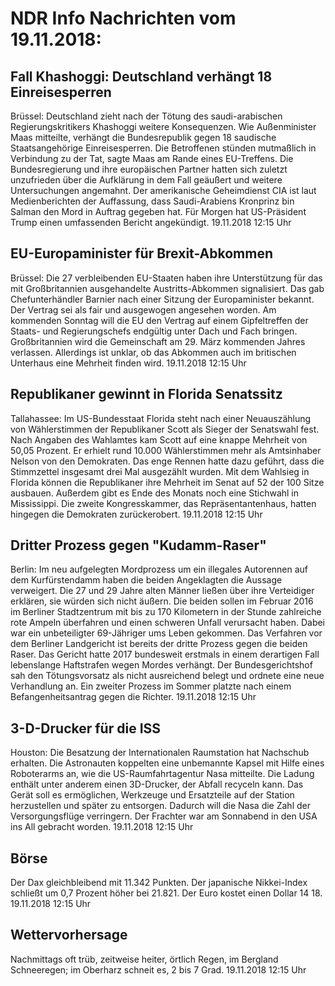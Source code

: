 # NDR Info Nachrichten vom 19.11.2018:


## Fall Khashoggi: Deutschland verhängt 18 Einreisesperren
Brüssel:						Deutschland zieht nach der Tötung des saudi-arabischen Regierungskritikers Khashoggi weitere Konsequenzen. Wie Außenminister Maas mitteilte, verhängt die Bundesrepublik gegen 18 saudische Staatsangehörige Einreisesperren. Die Betroffenen stünden mutmaßlich in Verbindung zu der Tat, sagte Maas am Rande eines EU-Treffens. Die Bundesregierung und ihre europäischen Partner hatten sich zuletzt unzufrieden über die Aufklärung in dem Fall geäußert und weitere Untersuchungen angemahnt. Der amerikanische Geheimdienst CIA ist laut Medienberichten der Auffassung, dass Saudi-Arabiens Kronprinz bin Salman den Mord in Auftrag gegeben hat. Für Morgen hat US-Präsident Trump einen umfassenden Bericht angekündigt. 19.11.2018 12:15 Uhr 

## EU-Europaminister für Brexit-Abkommen
Brüssel:	Die 27 verbleibenden EU-Staaten haben ihre Unterstützung für das mit Großbritannien ausgehandelte Austritts-Abkommen signalisiert. Das gab Chefunterhändler Barnier nach einer Sitzung der Europaminister bekannt. Der Vertrag sei als fair und ausgewogen angesehen worden. Am kommenden Sonntag will die EU den Vertrag auf einem Gipfeltreffen der Staats- und Regierungschefs endgültig unter Dach und Fach bringen. Großbritannien wird die Gemeinschaft am 29. März kommenden Jahres verlassen. Allerdings ist unklar, ob das Abkommen auch im britischen Unterhaus eine Mehrheit finden wird. 19.11.2018 12:15 Uhr 

## Republikaner gewinnt in Florida Senatssitz
Tallahassee:	Im US-Bundesstaat Florida steht nach einer Neuauszählung von Wählerstimmen der Republikaner Scott als Sieger der Senatswahl fest. Nach Angaben des Wahlamtes kam Scott auf eine knappe Mehrheit von 50,05 Prozent. Er erhielt rund 10.000 Wählerstimmen mehr als Amtsinhaber Nelson von den Demokraten. Das enge Rennen hatte dazu geführt, dass die Stimmzettel insgesamt drei Mal ausgezählt wurden. Mit dem Wahlsieg in Florida können die Republikaner ihre Mehrheit im Senat auf 52 der 100 Sitze ausbauen. Außerdem gibt es Ende des Monats noch eine Stichwahl in Mississippi. Die zweite Kongresskammer, das Repräsentantenhaus, hatten hingegen die Demokraten zurückerobert. 19.11.2018 12:15 Uhr 

## Dritter Prozess gegen "Kudamm-Raser"
Berlin: Im neu aufgelegten Mordprozess um ein illegales Autorennen auf dem Kurfürstendamm haben die beiden Angeklagten die Aussage verweigert. Die 27 und 29 Jahre alten Männer ließen über ihre Verteidiger erklären, sie würden sich nicht äußern. Die beiden sollen im Februar 2016 im Berliner Stadtzentrum mit bis zu 170 Kilometern in der Stunde zahlreiche rote Ampeln überfahren und einen schweren Unfall verursacht haben. Dabei war ein unbeteiligter 69-Jähriger ums Leben gekommen. Das Verfahren vor dem Berliner Landgericht ist bereits der dritte Prozess gegen die beiden Raser. Das Gericht hatte 2017 bundesweit erstmals in einem derartigen Fall lebenslange Haftstrafen wegen Mordes verhängt. Der Bundesgerichtshof sah den Tötungsvorsatz als nicht ausreichend belegt und ordnete eine neue Verhandlung an. Ein zweiter Prozess im Sommer platzte nach einem Befangenheitsantrag gegen die Richter. 19.11.2018 12:15 Uhr 

## 3-D-Drucker für die ISS
Houston:	Die Besatzung der Internationalen Raumstation hat Nachschub erhalten. Die Astronauten koppelten eine unbemannte Kapsel mit Hilfe eines Roboterarms an, wie die US-Raumfahrtagentur Nasa mitteilte. Die Ladung enthält unter anderem einen 3D-Drucker, der Abfall recyceln kann. Das Gerät soll es ermöglichen, Werkzeuge und Ersatzteile auf der Station herzustellen und später zu entsorgen. Dadurch will die Nasa die Zahl der Versorgungsflüge verringern. Der Frachter war am Sonnabend in den USA ins All gebracht worden. 19.11.2018 12:15 Uhr 

## Börse
Der Dax gleichbleibend mit 11.342 Punkten. Der japanische Nikkei-Index schließt um  0,7  Prozent höher bei  21.821. Der Euro kostet einen Dollar 14 18. 19.11.2018 12:15 Uhr 

## Wettervorhersage
Nachmittags oft trüb, zeitweise heiter,  örtlich Regen, im Bergland Schneeregen; im Oberharz schneit es, 2 bis 7 Grad. 19.11.2018 12:15 Uhr 

